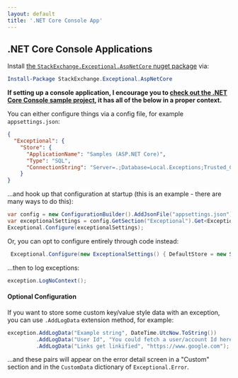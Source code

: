 ```yaml
---
layout: default
title: '.NET Core Console App'
---
```

## .NET Core Console Applications

Install [the `StackExchange.Exceptional.AspNetCore` nuget package](https://www.nuget.org/packages/StackExchange.Exceptional.AspNetCore) via:

```powershell
Install-Package StackExchange.Exceptional.AspNetCore
```

**If setting up a console application, I encourage you to [check out the .NET Core Console sample project](https://github.com/NickCraver/StackExchange.Exceptional/tree/main/samples/Samples.NetCoreConsole), it has all of the below in a proper context.**

You can either configure things via a config file, for example `appsettings.json`:
```json
{
  "Exceptional": {
    "Store": {
      "ApplicationName": "Samples (ASP.NET Core)",
      "Type": "SQL",
      "ConnectionString": "Server=.;Database=Local.Exceptions;Trusted_Connection=True;"
    }
}
```
...and hook up that configuration at startup (this is an example - there are many ways to do this):
```c#
var config = new ConfigurationBuilder().AddJsonFile("appsettings.json").Build();
var exceptionalSettings = config.GetSection("Exceptional").Get<ExceptionalSettings>();
Exceptional.Configure(exceptionalSettings);
```

Or, you can opt to configure entirely through code instead:

```c#
 Exceptional.Configure(new ExceptionalSettings() { DefaultStore = new SQLErrorStore(_connectionString,"My Application") });
```

...then to log exceptions:

```c#
exception.LogNoContext();
```

#### Optional Configuration

If you want to store some custom key/value style data with an exception, you can use `.AddLogData` extension method, for example:

```c#
exception.AddLogData("Example string", DateTime.UtcNow.ToString())
         .AddLogData("User Id", "You could fetch a user/account Id here, etc.")
         .AddLogData("Links get linkified", "https://www.google.com");
```
...and these pairs will appear on the error detail screen in a "Custom" section and in the `CustomData` dictionary of `Exceptional.Error`.
